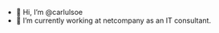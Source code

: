 - 👋 Hi, I’m @carlulsoe
- 🌱 I’m currently working at netcompany as an IT consultant.

<!---
carlulsoe/carlulsoe is a ✨ special ✨ repository because its `README.md` (this file) appears on your GitHub profile.
You can click the Preview link to take a look at your changes.
--->
